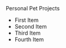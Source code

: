 <html>
<head>
	<title> Richard Zhao's Personal Pet Projects </title>
</head>
<body>
Personal Pet Projects
<ul>
	<li href="/projects/start_code/index.html" target="_blank">First Item</li>
	<li href="/projects/starting_accordion/index.html" target="_blank">Second Item</li>
	<li href="/projects/starting_code/index.html" target="_blank">Third Item</li>
	<li href="/projects/startingCode/index.html" target="_blank">Fourth Item</li>
</ul>
</body>
</html>